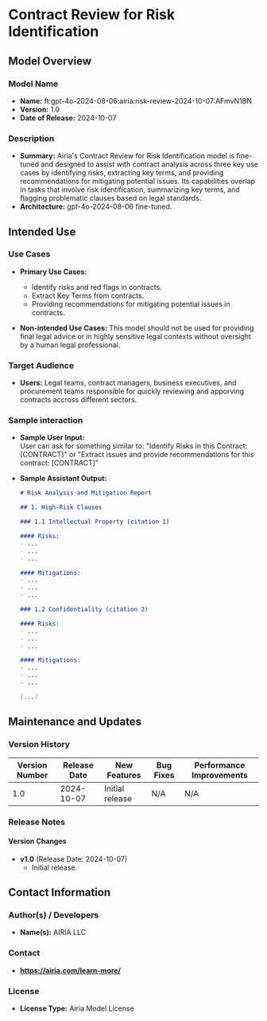 # Contract Review for Risk Identification

## Model Overview

### Model Name

- **Name:** ft:gpt-4o-2024-08-06:airia:risk-review-2024-10-07:AFmvN1BN
- **Version:** 1.0
- **Date of Release:** 2024-10-07

### Description

- **Summary:** Airia's Contract Review for Risk Identification model is fine-tuned and designed to assist with contract analysis across three key use cases by identifying risks, extracting key terms, and providing recommendations for mitigating potential issues. Its capabilities overlap in tasks that involve risk identification, summarizing key terms, and flagging problematic clauses based on legal standards.
- **Architecture:** gpt-4o-2024-08-06 fine-tuned.
## Intended Use

### Use Cases

- **Primary Use Cases:**
  - Identify risks and red flags in contracts.
  - Extract Key Terms from contracts.
  - Providing recommendations for mitigating potential issues in contracts.
  
- **Non-intended Use Cases:** This model should not be used for providing final legal advice or in highly sensitive legal contexts without oversight by a human legal professional.

### Target Audience

- **Users:** Legal teams, contract managers, business executives, and procurement teams responsible for quickly reviewing and apporving contracts accross different sectors.

### Sample interaction

- **Sample User Input:**  
  User can ask for something similar to: "Identify Risks in this Contract: [CONTRACT]" or "Extract issues and provide recommendations for this contract: [CONTRACT]"
  
- **Sample Assistant Output:**

  ```markdown
  # Risk Analysis and Mitigation Report

  ## 1. High-Risk Clauses

  ### 1.1 Intellectual Property (citation 1)

  #### Risks:
  - ...
  - ...
  - ...

  #### Mitigations:
  - ...
  - ...
  - ...

  ### 1.2 Confidentiality (citation 2)

  #### Risks:
  - ...
  - ...
  - ...

  #### Mitigations:
  - ...
  - ...
  - ...

  [...]
  ```

## Maintenance and Updates

### Version History

| Version Number | Release Date | New Features                  | Bug Fixes                   | Performance Improvements     |
|----------------|--------------|-------------------------------|-----------------------------|------------------------------|
| 1.0            | 2024-10-07  | Initial release               | N/A | N/A |

### Release Notes

#### Version Changes

- **v1.0** (Release Date: 2024-10-07)
  - Initial release.

## Contact Information

### Author(s) / Developers

- **Name(s):** AIRIA LLC

### Contact

- **<https://airia.com/learn-more/>**

### License

- **License Type:** Airia Model License
